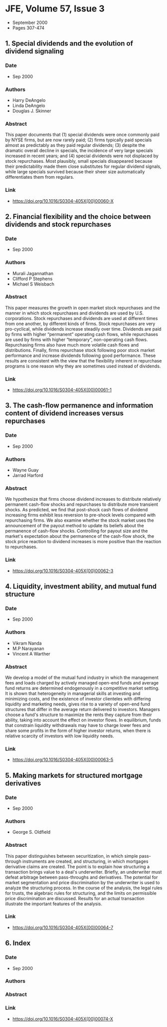# JFE, Volume 57, Issue 3
- September 2000
- Pages 307-474

## 1. Special dividends and the evolution of dividend signaling
### Date
- Sep 2000
### Authors
- Harry DeAngelo
- Linda DeAngelo
- Douglas J. Skinner
### Abstract
This paper documents that (1) special dividends were once commonly paid by NYSE firms, but are now rarely paid; (2) firms typically paid specials almost as predictably as they paid regular dividends; (3) despite the dramatic overall decline in specials, the incidence of very large specials increased in recent years; and (4) special dividends were not displaced by stock repurchases. Most plausibly, small specials disappeared because their predictability made them close substitutes for regular dividend signals, while large specials survived because their sheer size automatically differentiates them from regulars.
### Link
- https://doi.org/10.1016/S0304-405X(00)00060-X

## 2. Financial flexibility and the choice between dividends and stock repurchases
### Date
- Sep 2000
### Authors
- Murali Jagannathan
- Clifford P Stephens
- Michael S Weisbach
### Abstract
This paper measures the growth in open market stock repurchases and the manner in which stock repurchases and dividends are used by U.S. corporations. Stock repurchases and dividends are used at different times from one another, by different kinds of firms. Stock repurchases are very pro-cyclical, while dividends increase steadily over time. Dividends are paid by firms with higher “permanent” operating cash flows, while repurchases are used by firms with higher “temporary”, non-operating cash flows. Repurchasing firms also have much more volatile cash flows and distributions. Finally, firms repurchase stock following poor stock market performance and increase dividends following good performance. These results are consistent with the view that the flexibility inherent in repurchase programs is one reason why they are sometimes used instead of dividends.
### Link
- https://doi.org/10.1016/S0304-405X(00)00061-1

## 3. The cash-flow permanence and information content of dividend increases versus repurchases
### Date
- Sep 2000
### Authors
- Wayne Guay
- Jarrad Harford
### Abstract
We hypothesize that firms choose dividend increases to distribute relatively permanent cash-flow shocks and repurchases to distribute more transient shocks. As predicted, we find that post-shock cash flows of dividend increasing firms exhibit less reversion to pre-shock levels compared with repurchasing firms. We also examine whether the stock market uses the announcement of the payout method to update its beliefs about the permanence of cash-flow shocks. Controlling for payout size and the market's expectation about the permanence of the cash-flow shock, the stock price reaction to dividend increases is more positive than the reaction to repurchases.
### Link
- https://doi.org/10.1016/S0304-405X(00)00062-3

## 4. Liquidity, investment ability, and mutual fund structure
### Date
- Sep 2000
### Authors
- Vikram Nanda
- M.P Narayanan
- Vincent A Warther
### Abstract
We develop a model of the mutual fund industry in which the management fees and loads charged by actively managed open-end funds and average fund returns are determined endogenously in a competitive market setting. It is shown that heterogeneity in managerial skills at investing and minimizing costs, and the existence of investor clienteles with differing liquidity and marketing needs, gives rise to a variety of open-end fund structures that differ in the average return delivered to investors. Managers choose a fund's structure to maximize the rents they capture from their ability, taking into account the effect on investor flows. In equilibrium, funds that constrain liquidity withdrawals may have to charge lower fees and share some profits in the form of higher investor returns, when there is relative scarcity of investors with low liquidity needs.
### Link
- https://doi.org/10.1016/S0304-405X(00)00063-5

## 5. Making markets for structured mortgage derivatives
### Date
- Sep 2000
### Authors
- George S. Oldfield
### Abstract
This paper distinguishes between securitization, in which simple pass-through instruments are created, and structuring, in which mortgages derivative claims are created. The point is to explain how structuring a transaction brings value to a deal's underwriter. Briefly, an underwriter must defeat arbitrage between pass-throughs and derivatives. The potential for market segmentation and price discrimination by the underwriter is used to analyze the structuring process. In the course of the analysis, the legal rules for trusts, the algebraic rules for structuring, and the limits on permissible price discrimination are discussed. Results for an actual transaction illustrate the important features of the analysis.
### Link
- https://doi.org/10.1016/S0304-405X(00)00064-7

## 6. Index
### Date
- Sep 2000
### Authors
### Abstract

### Link
- https://doi.org/10.1016/S0304-405X(00)00074-X


